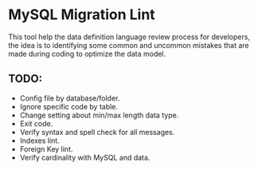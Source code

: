 # MySQL Migration Lint
This tool help the data definition language review process for developers, the idea is to identifying some common and uncommon mistakes that are made during coding to optimize the data model.

## TODO:

- Config file by database/folder.
- Ignore specific code by table.
- Change setting about min/max length data type.
- Exit code.
- Verify syntax and spell check for all messages.
- Indexes lint.
- Foreign Key lint.
- Verify cardinality with MySQL and data.

